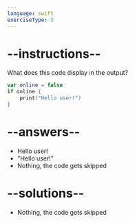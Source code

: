 ```yaml
---
language: swift
exerciseType: 3
---
```


# --instructions--

What does this code display in the output?
```swift
var online = false
if online {
	print("Hello user!")
}
```

# --answers--

- Hello user!
- "Hello user!"
- Nothing, the code gets skipped

# --solutions--

- Nothing, the code gets skipped
